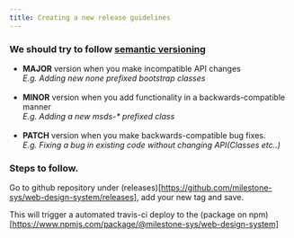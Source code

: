 ```yaml
---
title: Creating a new release guidelines
---
```

### We should try to follow [semantic versioning](https://semver.org/)
* **MAJOR** version when you make incompatible API changes<br>
_E.g. Adding new none prefixed bootstrap classes	<br><br>_
* **MINOR** version when you add functionality in a backwards-compatible manner<br>
_E.g. Adding a new msds-* prefixed class <br><br>_
* **PATCH** version when you make backwards-compatible bug fixes.<br>
_E.g. Fixing a bug in existing code without changing API(Classes etc..)_

### Steps to follow.
Go to github repository under (releases)[https://github.com/milestone-sys/web-design-system/releases], add your new tag and save. 

This will trigger a automated travis-ci deploy to the (package on npm)[https://www.npmjs.com/package/@milestone-sys/web-design-system]